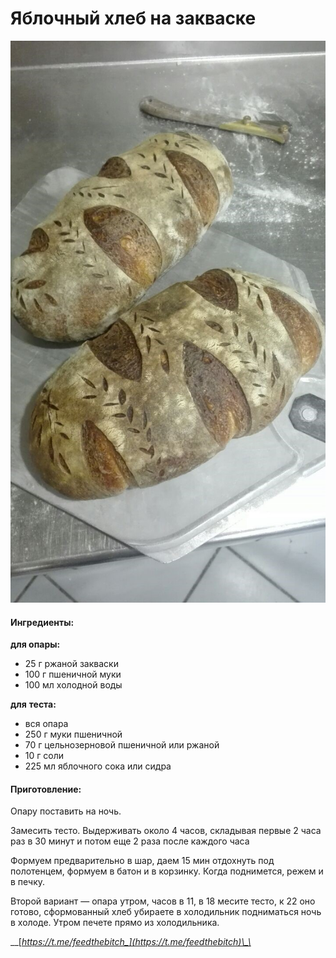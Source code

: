 # Яблочный хлеб на закваске

![](../../pics/038c3312-6e95-479a-8c43-d48b354411f5.jpg)

#### Ингредиенты:

**для опары:**

* 25 г ржаной закваски
* 100 г пшеничной муки
* 100 мл холодной воды

**для**  **теста:**

* вся опара
* 250 г муки пшеничной
* 70 г цельнозерновой пшеничной или ржаной
* 10 г соли
* 225 мл яблочного сока или сидра

#### Приготовление:

Опару поставить на ночь. 

Замесить тесто. Выдерживать около 4 часов, складывая первые 2 часа раз в 30 минут и потом еще 2 раза после каждого часа

Формуем предварительно в шар, даем 15 мин отдохнуть под полотенцем, формуем в батон и в корзинку. Когда поднимется, режем и в печку. 

Второй вариант — опара утром, часов в 11, в 18 месите тесто, к 22 оно готово, сформованный хлеб убираете в холодильник подниматься ночь в холоде. Утром печете прямо из холодильника.

\_\_[_https://t.me/feedthebitch_](https://t.me/feedthebitch)\_\_


